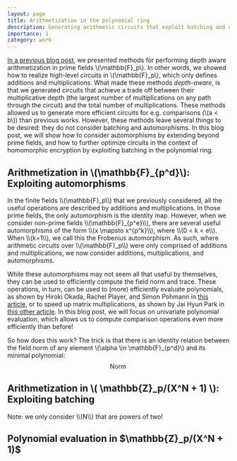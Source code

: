```yaml
---
layout: page
title: Arithmetization in the polynomial ring
description: Generating arithmetic circuits that exploit batching and automorphisms
importance: 1
category: work
---
```


[In a previous blog post](/projects/depth_aware_arithmetization), we presented methods for performing depth aware arithmetization in prime fields \\(\mathbb{F}_p\\). In other words, we showed how to realize high-level circuits in \\(\mathbb{F}_p\\), which only defines additions and multiplications. What made these methods <i>depth-aware</i>, is that we generated circuits that achieve a trade off between their multiplicative depth (the largest number of multiplications on any path through the circuit) and the total number of multiplications. These methods allowed us to generate more efficient circuits for e.g. comparisons (\\(a < b\\)) than previous works. However, these methods leave several things to be desired: they do not consider batching and automorphisms. In this blog post, we will show how to consider automorphisms by extending beyond prime fields, and how to further optimize circuits in the context of homomorphic encryption by exploiting batching in the polynomial ring.

<h2 data-processed="0">Arithmetization in \(\mathbb{F}_{p^d}\): Exploiting automorphisms</h2>
In the finite fields \\(\mathbb{F}_p\\) that we previously considered, all the useful operations are described by additions and multiplications. In those prime fields, the only automorphism is the identity map. However, when we consider non-prime fields \\(\mathbb{F}_{p^e}\\), there are several useful automorphisms of the form \\(x \mapsto x^{p^k}\\), where \\(0 < k < e\\). When \\(k=1\\), we call this the Frobenius automorphism. As such, where arithmetic circuits over \\(\mathbb{F}_p\\) were only comprised of additions and multiplications, we now consider additions, multiplications, and automorphisms.

While these automorphisms may not seem all that useful by themselves, they can be used to efficiently compute the field norm and trace. These operations, in turn, can be used to (more) efficiently evaluate polynomials, as shown by Hiroki Okada, Rachel Player, and Simon Pohmann in [this article](https://eprint.iacr.org/2023/1304), or to speed up matrix multiplications, as shown by Jai Hyun Park in [this other article](https://eprint.iacr.org/2025/448). In this blog post, we will focus on univariate polynomial evaluation, which allows us to compute comparison operations even more efficiently than before!

So how does this work? The trick is that there is an identity relation between the field norm of any element \\(\alpha \in \mathbb{F}_{p^d}\\) and its minimal polynomial:
$$ \operatorname{Norm} $$

<h2 data-processed="0">Arithmetization in \( \mathbb{Z}_p/(X^N + 1) \): Exploiting batching</h2>
Note: we only consider \\(N\\) that are powers of two!



<h2 data-processed="0">Polynomial evaluation in $\mathbb{Z}_p/(X^N + 1)$</h2>
